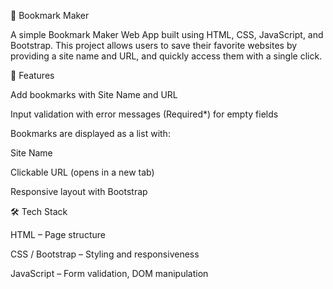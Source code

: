 📑 Bookmark Maker

A simple Bookmark Maker Web App built using HTML, CSS, JavaScript, and Bootstrap.
This project allows users to save their favorite websites by providing a site name and URL, and quickly access them with a single click.

🚀 Features

Add bookmarks with Site Name and URL

Input validation with error messages (Required*) for empty fields

Bookmarks are displayed as a list with:

Site Name

Clickable URL (opens in a new tab)

Responsive layout with Bootstrap

🛠️ Tech Stack

HTML – Page structure

CSS / Bootstrap – Styling and responsiveness

JavaScript – Form validation, DOM manipulation
